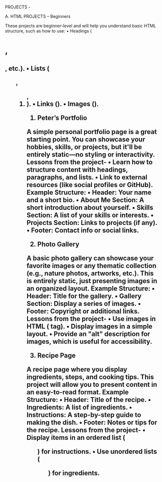 
PROJECTS - 


A. HTML PROJECTS – Beginners

These projects are beginner-level and will help you understand basic HTML structure, such as how to use:
    • Headings (<h1>, <h2>, etc.).
    • Lists (<ul>, <ol>, <li>).
    • Links (<a>).
    • Images (<img>).


1. Peter’s Portfolio

A simple personal portfolio page is a great starting point. You can showcase your hobbies, skills, or projects, but it'll be entirely static—no styling or interactivity.
Lessons from the project-
    • Learn how to structure content with headings, paragraphs, and lists.
    • Link to external resources (like social profiles or GitHub).
Example Structure:
    • Header: Your name and a short bio.
    • About Me Section: A short introduction about yourself.
    • Skills Section: A list of your skills or interests.
    • Projects Section: Links to projects (if any).
    • Footer: Contact info or social links.

    

2. Photo Gallery

A basic photo gallery can showcase your favorite images or any thematic collection (e.g., nature photos, artworks, etc.). This is entirely static, just presenting images in an organized layout.
Example Structure:
    • Header: Title for the gallery.
    • Gallery Section: Display a series of images.
    • Footer: Copyright or additional links.
Lessons from the project-
    • Use images in HTML (<img> tag).
    • Display images in a simple layout.
    • Provide an "alt" description for images, which is useful for accessibility.



3. Recipe Page

A recipe page where you display ingredients, steps, and cooking tips. This project will allow you to present content in an easy-to-read format.
Example Structure:
    • Header: Title of the recipe.
    • Ingredients: A list of ingredients.
    • Instructions: A step-by-step guide to making the dish.
    • Footer: Notes or tips for the recipe.
Lessons from the project-
    • Display items in an ordered list (<ol>) for instructions.
    • Use unordered lists (<ul>) for ingredients.
